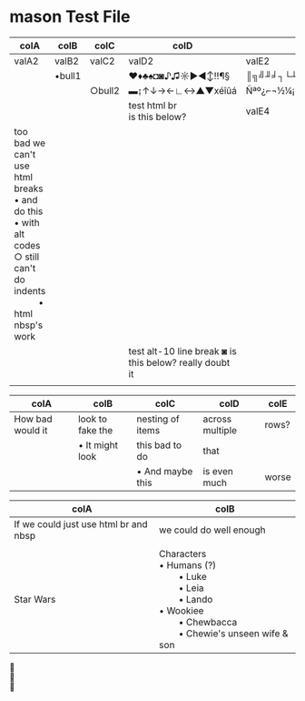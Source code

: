 # mason Test File

| colA  | colB   | colC   | colD            | colE                |
|-------|--------|--------|-----------------|---------------------|
| valA2 | valB2  | valC2  | valD2           | valE2               |
|       | •bull1 |        | ♥♦♣♠◘◙♪♫☼►◄↕‼¶§ | ║╗╝╜╛┐└┴┬├─┼╞╟╚╔╩╦╠ |
|       |        | ○bull2 | ▬↨↑↓→←∟↔▲▼xéîûá | Ñªº¿⌐¬½¼¡«»│┤╡╢╖╕╣  |
|       |        |        | test html br <br> is this below?| valE4 |
| too bad we can't use html breaks<br> • and do this <br> • with alt codes <br> ○ still can't do indents <br> &nbsp; &nbsp; &nbsp; &nbsp; &nbsp; • html nbsp's work | | | | |
|       |        |        | test alt-10 line break ◙ is this below? really doubt it |    |
| | | | | |

| colA  | colB   | colC   | colD            | colE                |
|-------|--------|--------|-----------------|---------------------|
| How bad would it | look to fake the | nesting of items | across multiple | rows? |
|                  | • It might look | this bad to do | that | | 
|                  |                 | • And maybe this | is even much | worse | 

| colA               | colB                  |
|--------------------|-----------------------|
| If we could just use html br and nbsp | we could do well enough |
| | |
| Star Wars | Characters<br> • Humans (?)<br> &nbsp; &nbsp; &nbsp; &nbsp; • Luke<br> &nbsp; &nbsp; &nbsp; &nbsp; • Leia<br> &nbsp; &nbsp; &nbsp; &nbsp; • Lando<br> • Wookiee<br> &nbsp; &nbsp; &nbsp; &nbsp; • Chewbacca<br> &nbsp; &nbsp; &nbsp; &nbsp; • Chewie's unseen wife & son |


:eyes:  
:nose:  
:tongue:



